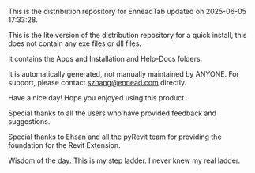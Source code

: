 This is the distribution repository for EnneadTab updated on 2025-06-05 17:33:28.

This is the lite version of the distribution repository for a quick install, this does not contain any exe files or dll files.

It contains the Apps and Installation and Help-Docs folders.

It is automatically generated, not manually maintained by ANYONE.
For support, please contact szhang@ennead.com directly.

Have a nice day! Hope you enjoyed using this product.

Special thanks to all the users who have provided feedback and suggestions.

Special thanks to Ehsan and all the pyRevit team for providing the foundation for the Revit Extension.



Wisdom of the day:
This is my step ladder. I never knew my real ladder.
